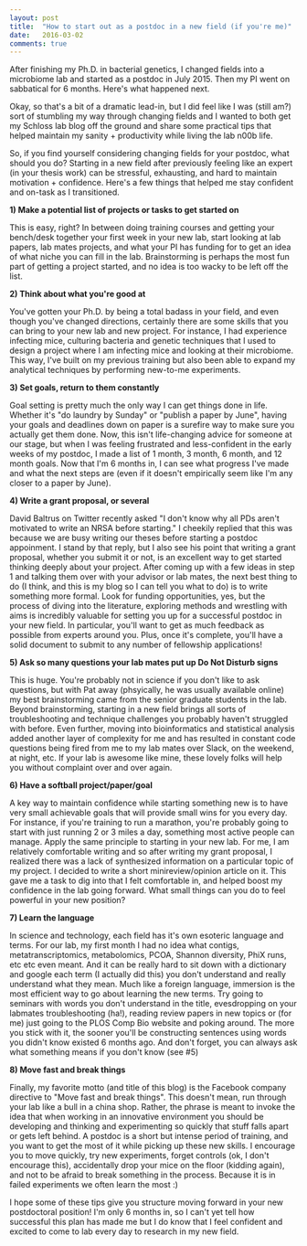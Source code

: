 ```yaml
---
layout: post
title:  "How to start out as a postdoc in a new field (if you're me)"
date:   2016-03-02
comments: true
---
```


After finishing my Ph.D. in bacterial genetics, I changed fields into a microbiome lab and started as a postdoc in July 2015. Then my PI went on sabbatical for 6 months. Here's what happened next. 

Okay, so that's a bit of a dramatic lead-in, but I did feel like I was (still am?) sort of stumbling my way through changing fields and I wanted to both get my Schloss lab blog off the ground and share some practical tips that helped maintain my sanity + productivity while living the lab n00b life.

So, if you find yourself considering changing fields for your postdoc, what should you do? Starting in a new field after previously feeling like an expert (in your thesis work) can be stressful, exhausting, and hard to maintain motivation + confidence. Here's a few things that helped me stay confident and on-task as I transitioned.  

**1) Make a potential list of projects or tasks to get started on**

This is easy, right? In between doing training courses and getting your bench/desk together your first week in your new lab, start looking at lab papers, lab mates projects, and what your PI has funding for to get an idea of what niche you can fill in the lab. Brainstorming is perhaps the most fun part of getting a project started, and no idea is too wacky to be left off the list. 

**2) Think about what you're good at**

You've gotten your Ph.D. by being a total badass in your field, and even though you've changed directions, certainly there are some skills that you can bring to your new lab and new project. For instance, I had experience infecting mice, culturing bacteria and genetic techniques that I used to design a project where I am infecting mice and looking at their microbiome. This way, I've built on my previous training but also been able to expand my analytical techniques by performing new-to-me experiments. 

**3) Set goals, return to them constantly**

Goal setting is pretty much the only way I can get things done in life. Whether it's "do laundry by Sunday" or "publish a paper by June", having your goals and deadlines down on paper is a surefire way to make sure you actually get them done. Now, this isn't life-changing advice for someone at our stage, but when I was feeling frustrated and less-confident in the early weeks of my postdoc, I made a list of 1 month, 3 month, 6 month, and 12 month goals. Now that I'm 6 months in, I can see what progress I've made and what the next steps are (even if it doesn't empirically seem like I'm any closer to a paper by June). 

**4) Write a grant proposal, or several** 

David Baltrus on Twitter recently asked "I don't know why all PDs aren't motivated to write an NRSA before starting." I cheekily replied that this was because we are busy writing our theses before starting a postdoc appoinment. I stand by that reply, but I also see his point that writing a grant proposal, whether you submit it or not, is an excellent way to get started thinking deeply about your project. After coming up with a few ideas in step 1 and talking them over with your advisor or lab mates, the next best thing to do (I think, and this is my blog so I can tell you what to do) is to write something more formal. Look for funding opportunities, yes, but the process of diving into the literature, exploring methods and wrestling with aims is incredibly valuable for setting you up for a successful postdoc in your new field. In particular, you'll want to get as much feedback as possible from experts around you. Plus, once it's complete, you'll have a solid document to submit to any number of fellowship applications! 

**5) Ask so many questions your lab mates put up Do Not Disturb signs**

This is huge. You're probably not in science if you don't like to ask questions, but with Pat away (phsyically, he was usually available online) my best brainstorming came from the senior graduate students in the lab. Beyond brainstorming, starting in a new field brings all sorts of troubleshooting and technique challenges you probably haven't struggled with before. Even further, moving into bioinformatics and statistical analysis added another layer of complexity for me and has resulted in constant code questions being fired from me to my lab mates over Slack, on the weekend, at night, etc. If your lab is awesome like mine, these lovely folks will help you without complaint over and over again. 

**6) Have a softball project/paper/goal**

A key way to maintain confidence while starting something new is to have very small achievable goals that will provide small wins for you every day. For instance, if you're training to run a marathon, you're probably going to start with just running 2 or 3 miles a day, something most active people can manage. Apply the same principle to starting in your new lab. For me, I am relatively comfortable writing and so after writing my grant proposal, I realized there was a lack of synthesized information on a particular topic of my project. I decided to write a short minireview/opinion article on it. This gave me a task to dig into that I felt comfortable in, and helped boost my confidence in the lab going forward. What small things can you do to feel powerful in your new position? 

**7) Learn the language**

In science and technology, each field has it's own esoteric language and terms. For our lab, my first month I had no idea what contigs, metatranscriptomics, metabolomics, PCOA, Shannon diversity, PhiX runs, etc etc even meant. And it can be really hard to sit down with a dictionary and google each term (I actually did this) you don't understand and really understand what they mean. Much like a foreign language, immersion is the most efficient way to go about learning the new terms. Try going to seminars with words you don't understand in the title, evesdropping on your labmates troubleshooting (ha!), reading review papers in new topics or (for me) just going to the PLOS Comp Bio website and poking around. The more you stick with it, the sooner you'll be constructing sentences using words you didn't know existed 6 months ago. And don't forget, you can always ask what something means if you don't know (see #5)

**8) Move fast and break things**

Finally, my favorite motto (and title of this blog) is the Facebook company directive to "Move fast and break things". This doesn't mean, run through your lab like a bull in a china shop. Rather, the phrase is meant to invoke the idea that when working in an innovative environment you should be developing and thinking and experimenting so quickly that stuff falls apart or gets left behind. A postdoc is a short but intense period of training, and you want to get the most of it while picking up these new skills. I encourage you to move quickly, try new experiments, forget controls (ok, I don't encourage this), accidentally drop your mice on the floor (kidding again), and not to be afraid to break something in the process. Because it is in failed experiments we often learn the most :) 

I hope some of these tips give you structure moving forward in your new postdoctoral position! I'm only 6 months in, so I can't yet tell how successful this plan has made me but I do know that I feel confident and excited to come to lab every day to research in my new field. 
